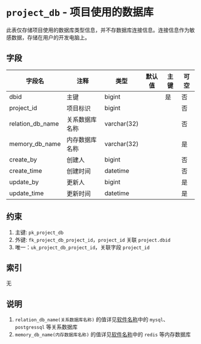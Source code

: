 # `project_db` - 项目使用的数据库

此表仅存储项目使用的数据库类型信息，并不存数据库连接信息。连接信息作为敏感数据，存储在用户的开发电脑上。

## 字段

| 字段名           | 注释           | 类型        | 默认值 | 主键 | 可空 |
| ---------------- | -------------- | ----------- | ------ | ---- | ---- |
| dbid             | 主键           | bigint      |        | 是   | 否   |
| project_id       | 项目标识       | bigint      |        |      | 否   |
| relation_db_name | 关系数据库名称 | varchar(32) |        |      | 否   |
| memory_db_name   | 内存数据库名称 | varchar(32) |        |      | 是   |
| create_by        | 创建人         | bigint      |        |      | 否   |
| create_time      | 创建时间       | datetime    |        |      | 否   |
| update_by        | 更新人         | bigint      |        |      | 是   |
| update_time      | 更新时间       | datetime    |        |      | 是   |

## 约束

1. 主键: `pk_project_db`
2. 外键: `fk_project_db_project_id`，`project_id` 关联 `project.dbid`
3. 唯一：`uk_project_db_project_id`，关联字段 `project_id`

## 索引

无

## 说明

1. `relation_db_name(关系数据库名称)` 的值详见[软件名称](../data/dict/2004_software_name)中的 `mysql`、`postgressql` 等关系数据库
2. `memory_db_name(内存数据库名称)` 的值详见[软件名称](../data/dict/2004_software_name)中的 `redis` 等内存数据库